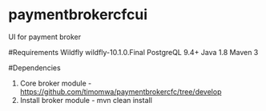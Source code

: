 # paymentbrokercfcui
UI for payment broker

#Requirements
Wildfly wildfly-10.1.0.Final
PostgreQL 9.4+
Java 1.8
Maven 3


#Dependencies
1. Core broker module - https://github.com/timomwa/paymentbrokercfc/tree/develop
2. Install broker module - mvn clean install
